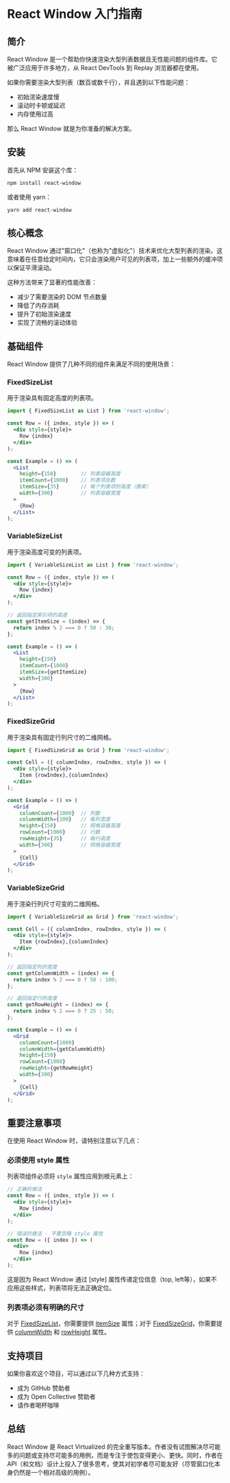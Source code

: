 # React Window 入门指南

## 简介

React Window 是一个帮助你快速渲染大型列表数据且无性能问题的组件库。它被广泛应用于许多地方，从 React DevTools 到 Replay 浏览器都在使用。

如果你需要渲染大型列表（数百或数千行），并且遇到以下性能问题：
- 初始渲染速度慢
- 滚动时卡顿或延迟
- 内存使用过高

那么 React Window 就是为你准备的解决方案。

## 安装

首先从 NPM 安装这个库：

```bash
npm install react-window
```

或者使用 yarn：

```bash
yarn add react-window
```

## 核心概念

React Window 通过"窗口化"（也称为"虚拟化"）技术来优化大型列表的渲染。这意味着在任意给定时间内，它只会渲染用户可见的列表项，加上一些额外的缓冲项以保证平滑滚动。

这种方法带来了显著的性能改善：
- 减少了需要渲染的 DOM 节点数量
- 降低了内存消耗
- 提升了初始渲染速度
- 实现了流畅的滚动体验

## 基础组件

React Window 提供了几种不同的组件来满足不同的使用场景：

### FixedSizeList
用于渲染具有固定高度的列表项。

```jsx
import { FixedSizeList as List } from 'react-window';

const Row = ({ index, style }) => (
  <div style={style}>
    Row {index}
  </div>
);

const Example = () => (
  <List
    height={150}        // 列表容器高度
    itemCount={1000}    // 列表项总数
    itemSize={35}       // 每个列表项的高度（像素）
    width={300}         // 列表容器宽度
  >
    {Row}
  </List>
);
```

### VariableSizeList
用于渲染高度可变的列表项。

```jsx
import { VariableSizeList as List } from 'react-window';

const Row = ({ index, style }) => (
  <div style={style}>
    Row {index}
  </div>
);

// 返回指定索引项的高度
const getItemSize = (index) => {
  return index % 2 === 0 ? 50 : 30;
};

const Example = () => (
  <List
    height={150}
    itemCount={1000}
    itemSize={getItemSize}
    width={300}
  >
    {Row}
  </List>
);
```

### FixedSizeGrid
用于渲染具有固定行列尺寸的二维网格。

```jsx
import { FixedSizeGrid as Grid } from 'react-window';

const Cell = ({ columnIndex, rowIndex, style }) => (
  <div style={style}>
    Item {rowIndex},{columnIndex}
  </div>
);

const Example = () => (
  <Grid
    columnCount={1000}  // 列数
    columnWidth={100}   // 每列宽度
    height={150}        // 网格容器高度
    rowCount={1000}     // 行数
    rowHeight={35}      // 每行高度
    width={300}         // 网格容器宽度
  >
    {Cell}
  </Grid>
);
```

### VariableSizeGrid
用于渲染行列尺寸可变的二维网格。

```jsx
import { VariableSizeGrid as Grid } from 'react-window';

const Cell = ({ columnIndex, rowIndex, style }) => (
  <div style={style}>
    Item {rowIndex},{columnIndex}
  </div>
);

// 返回指定列的宽度
const getColumnWidth = (index) => {
  return index % 2 === 0 ? 50 : 100;
};

// 返回指定行的高度
const getRowHeight = (index) => {
  return index % 2 === 0 ? 25 : 50;
};

const Example = () => (
  <Grid
    columnCount={1000}
    columnWidth={getColumnWidth}
    height={150}
    rowCount={1000}
    rowHeight={getRowHeight}
    width={300}
  >
    {Cell}
  </Grid>
);
```

## 重要注意事项

在使用 React Window 时，请特别注意以下几点：

### 必须使用 style 属性
列表项组件必须将 `style` 属性应用到根元素上：

```jsx
// 正确的做法
const Row = ({ index, style }) => (
  <div style={style}>
    Row {index}
  </div>
);

// 错误的做法 - 不要忽略 style 属性
const Row = ({ index }) => (
  <div>
    Row {index}
  </div>
);
```

这是因为 React Window 通过 [style] 属性传递定位信息（top, left等），如果不应用这些样式，列表项将无法正确定位。

### 列表项必须有明确的尺寸
对于 [FixedSizeList](file:///Users/liwudi/Desktop/tech-doc-translation/react-window/node_modules/.electron-npm-install-cache/_npx/506122dc12c0bb00/node_modules/@types/react-native/node_modules/@types/react/index.d.ts#L132-L137)，你需要提供 [itemSize](file:///Users/liwudi/Desktop/tech-doc-translation/electron-builder/node_modules/.electron-npm-install-cache/_npx/506122dc12c0bb00/node_modules/@types/react-native/node_modules/@types/react/index.d.ts#L132-L137) 属性；对于 [FixedSizeGrid](file:///Users/liwudi/Desktop/tech-doc-translation/react-window/node_modules/.electron-npm-install-cache/_npx/506122dc12c0bb00/node_modules/@types/react-native/node_modules/@types/react/index.d.ts#L132-L137)，你需要提供 [columnWidth](file:///Users/liwudi/Desktop/tech-doc-translation/electron-builder/node_modules/.electron-npm-install-cache/_npx/506122dc12c0bb00/node_modules/@types/react-native/node_modules/@types/react/index.d.ts#L132-L137) 和 [rowHeight](file:///Users/liwudi/Desktop/tech-doc-translation/electron-builder/node_modules/.electron-npm-install-cache/_npx/506122dc12c0bb00/node_modules/@types/react-native/node_modules/@types/react/index.d.ts#L132-L137) 属性。

## 支持项目

如果你喜欢这个项目，可以通过以下几种方式支持：

- 成为 GitHub 赞助者
- 成为 Open Collective 赞助者
- 请作者喝杯咖啡

## 总结

React Window 是 React Virtualized 的完全重写版本。作者没有试图解决尽可能多的问题或支持尽可能多的用例，而是专注于使包变得更小、更快。同时，作者在 API（和文档）设计上投入了很多思考，使其对初学者尽可能友好（尽管窗口化本身仍然是一个相对高级的用例）。